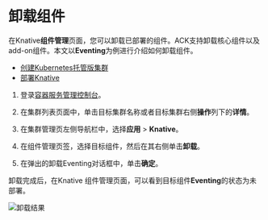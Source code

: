 # 卸载组件

在Knative**组件管理**页面，您可以卸载已部署的组件。ACK支持卸载核心组件以及add-on组件。本文以**Eventing**为例进行介绍如何卸载组件。

-   [创建Kubernetes托管版集群](/intl.zh-CN/Kubernetes集群用户指南/集群管理/创建集群/创建Kubernetes托管版集群.md)
-   [部署Knative](/intl.zh-CN/Kubernetes集群用户指南/Knative管理/Knative组件管理/部署Knative.md)

1.  登录[容器服务管理控制台](https://cs.console.aliyun.com)。

2.  在集群列表页面中，单击目标集群名称或者目标集群右侧**操作**列下的**详情**。

3.  在集群管理页左侧导航栏中，选择**应用** \> **Knative**。

4.  在组件管理页签，选择目标组件，然后在其右侧单击**卸载**。

5.  在弹出的卸载Eventing对话框中，单击**确定**。


卸载完成后，在Knative 组件管理页面，可以看到目标组件**Eventing**的状态为未部署。

![卸载结果](https://static-aliyun-doc.oss-accelerate.aliyuncs.com/assets/img/zh-CN/6895659951/p48925.png)

